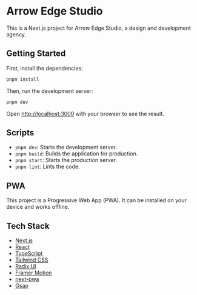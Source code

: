# Arrow Edge Studio

This is a Next.js project for Arrow Edge Studio, a design and development agency.

## Getting Started

First, install the dependencies:

```bash
pnpm install
```

Then, run the development server:

```bash
pnpm dev
```

Open [http://localhost:3000](http://localhost:3000) with your browser to see the result.

## Scripts

- `pnpm dev`: Starts the development server.
- `pnpm build`: Builds the application for production.
- `pnpm start`: Starts the production server.
- `pnpm lint`: Lints the code.

## PWA

This project is a Progressive Web App (PWA). It can be installed on your device and works offline.

## Tech Stack

- [Next.js](https://nextjs.org/)
- [React](https://reactjs.org/)
- [TypeScript](https://www.typescriptlang.org/)
- [Tailwind CSS](https://tailwindcss.com/)
- [Radix UI](https://www.radix-ui.com/)
- [Framer Motion](https://www.framer.com/motion/)
- [next-pwa](https://www.npmjs.com/package/next-pwa)
- [Gsap](https://gsap.com/)
